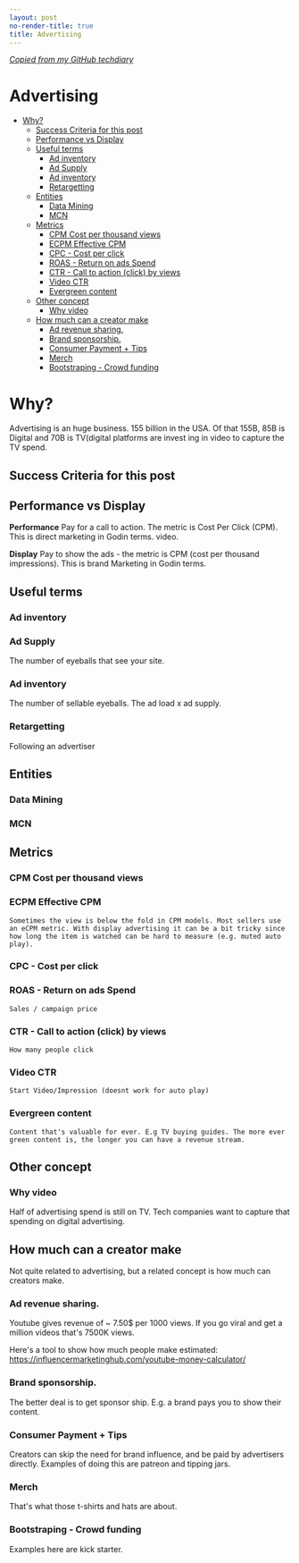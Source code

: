 ```yaml
---
layout: post
no-render-title: true
title: Advertising
---
```


_[Copied from my GitHub techdiary](https://github.com/idvorkin/techdiary/blob/master/advertising.md)_

# Advertising

<!-- prettier-ignore-start -->
<!-- vim-markdown-toc GFM -->

- [Why?](#why)
    - [Success Criteria for this post](#success-criteria-for-this-post)
    - [Performance vs Display](#performance-vs-display)
    - [Useful terms](#useful-terms)
        - [Ad inventory](#ad-inventory)
        - [Ad Supply](#ad-supply)
        - [Ad inventory](#ad-inventory-1)
        - [Retargetting](#retargetting)
    - [Entities](#entities)
        - [Data Mining](#data-mining)
        - [MCN](#mcn)
    - [Metrics](#metrics)
        - [CPM Cost per thousand views](#cpm-cost-per-thousand-views)
        - [ECPM Effective CPM](#ecpm-effective-cpm)
        - [CPC - Cost per click](#cpc---cost-per-click)
        - [ROAS - Return on ads Spend](#roas---return-on-ads-spend)
        - [CTR - Call to action (click) by views](#ctr---call-to-action-click-by-views)
        - [Video CTR](#video-ctr)
        - [Evergreen content](#evergreen-content)
    - [Other concept](#other-concept)
        - [Why video](#why-video)
    - [How much can a creator make](#how-much-can-a-creator-make)
        - [Ad revenue sharing.](#ad-revenue-sharing)
        - [Brand sponsorship.](#brand-sponsorship)
        - [Consumer Payment + Tips](#consumer-payment--tips)
        - [Merch](#merch)
        - [Bootstraping - Crowd funding](#bootstraping---crowd-funding)

<!-- vim-markdown-toc -->
<!-- prettier-ignore-end -->

# Why?

Advertising is an huge business. 155 billion in the USA. Of that 155B, 85B is Digital and 70B is TV(digital platforms are invest ing in video to capture the TV spend.

## Success Criteria for this post

## Performance vs Display

**Performance** Pay for a call to action. The metric is Cost Per Click (CPM). This is direct marketing in Godin terms. video.

**Display** Pay to show the ads - the metric is CPM (cost per thousand impressions). This is brand Marketing in Godin terms.

## Useful terms

### Ad inventory

### Ad Supply

The number of eyeballs that see your site.

### Ad inventory

The number of sellable eyeballs. The ad load x ad supply.

### Retargetting

Following an advertiser

## Entities

### Data Mining

### MCN

## Metrics

### CPM Cost per thousand views

### ECPM Effective CPM

    Sometimes the view is below the fold in CPM models. Most sellers use an eCPM metric. With display advertising it can be a bit tricky since how long the item is watched can be hard to measure (e.g. muted auto play).

### CPC - Cost per click

### ROAS - Return on ads Spend

    Sales / campaign price

### CTR - Call to action (click) by views

    How many people click

### Video CTR

    Start Video/Impression (doesnt work for auto play)

### Evergreen content

    Content that's valuable for ever. E.g TV buying guides. The more ever green content is, the longer you can have a revenue stream.

## Other concept

### Why video

Half of advertising spend is still on TV. Tech companies want to capture that spending on digital advertising.

## How much can a creator make

Not quite related to advertising, but a related concept is how much can creators make.

### Ad revenue sharing.

Youtube gives revenue of ~ 7.50\$ per 1000 views. If you go viral and get a million videos that's 7500K views.

Here's a tool to show how much people make estimated: https://influencermarketinghub.com/youtube-money-calculator/

### Brand sponsorship.

The better deal is to get sponsor ship. E.g. a brand pays you to show their content.

### Consumer Payment + Tips

Creators can skip the need for brand influence, and be paid by advertisers directly. Examples of doing this are patreon and tipping jars.

### Merch

That's what those t-shirts and hats are about.

### Bootstraping - Crowd funding

Examples here are kick starter.
